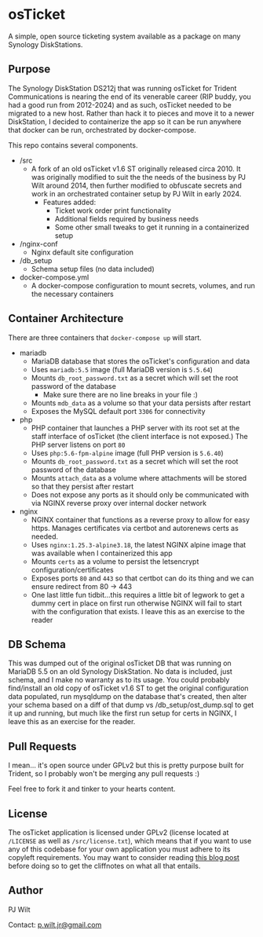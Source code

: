 # osTicket
A simple, open source ticketing system available as a package on many Synology DiskStations.

## Purpose
The Synology DiskStation DS212j that was running osTicket for Trident Communications is nearing the end of its
venerable career (RIP buddy, you had a good run from 2012-2024) and as such, osTicket needed to be migrated to
a new host. Rather than hack it to pieces and move it to a newer DiskStation, I decided to containerize the app
so it can be run anywhere that docker can be run, orchestrated by docker-compose.

This repo contains several components.
- /src
  - A fork of an old osTicket v1.6 ST originally released circa 2010. It was originally modified to suit the
    the needs of the business by PJ Wilt around 2014, then further modified to obfuscate secrets and work in an
    orchestrated container setup by PJ Wilt in early 2024.
    - Features added:
      - Ticket work order print functionality
      - Additional fields required by business needs
      - Some other small tweaks to get it running in a containerized setup
- /nginx-conf
  - Nginx default site configuration
- /db_setup
  - Schema setup files (no data included)
- docker-compose.yml
  - A docker-compose configuration to mount secrets, volumes, and run the necessary containers

## Container Architecture
There are three containers that `docker-compose up` will start.
- mariadb
  - MariaDB database that stores the osTicket's configuration and data
  - Uses `mariadb:5.5` image (full MariaDB version is `5.5.64`)
  - Mounts `db_root_password.txt` as a secret which will set the root password of the database
    - Make sure there are no line breaks in your file :)
  - Mounts `mdb_data` as a volume so that your data persists after restart
  - Exposes the MySQL default port `3306` for connectivity
- php
  - PHP container that launches a PHP server with its root set at the staff interface of osTicket (the client
    interface is not exposed.) The PHP server listens on port `80`
  - Uses `php:5.6-fpm-alpine` image (full PHP version is `5.6.40`)
  - Mounts `db_root_password.txt` as a secret which will set the root password of the database
  - Mounts `attach_data` as a volume where attachments will be stored so that they persist after restart
  - Does not expose any ports as it should only be communicated with via NGINX reverse proxy over internal docker
    network
- nginx
  - NGINX container that functions as a reverse proxy to allow for easy https. Manages certificates via certbot
    and autorenews certs as needed.
  - Uses `nginx:1.25.3-alpine3.18`, the latest NGINX alpine image that was available when I containerized this app
  - Mounts `certs` as a volume to persist the letsencrypt configuration/certificates
  - Exposes ports `80` and `443` so that certbot can do its thing and we can ensure redirect from 80 -> 443
  - One last little fun tidbit...this requires a little bit of legwork to get a dummy cert in place on first run
    otherwise NGINX will fail to start with the configuration that exists. I leave this as an exercise to the
    reader

## DB Schema
This was dumped out of the original osTicket DB that was running on MariaDB 5.5 on an old Synology DiskStation. No
data is included, just schema, and I make no warranty as to its usage. You could probably find/install an old copy
of osTicket v1.6 ST to get the original configuration data populated, run mysqldump on the database that's created,
then alter your schema based on a diff of that dump vs /db_setup/ost_dump.sql to get it up and running, but much like
the first run setup for certs in NGINX, I leave this as an exercise for the reader.

## Pull Requests
I mean... it's open source under GPLv2 but this is pretty purpose built for Trident, so I probably won't be
merging any pull requests :)

Feel free to fork it and tinker to your hearts content.

## License
The osTicket application is licensed under GPLv2 (license located at `/LICENSE` as well as `/src/license.txt`),
which means that if you want to use any of this codebase for your own application you must adhere to its copyleft
requirements. You may want to consider reading [this blog post](https://fossa.com/blog/open-source-software-licenses-101-gpl-v2/)
before doing so to get the cliffnotes on what all that entails.

## Author
PJ Wilt

Contact: p.wilt.jr@gmail.com
